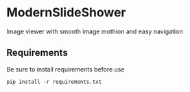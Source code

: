 # ModernSlideShower
Image viewer with smooth image mothion and easy navigation





## Requirements
Be sure to install requirements before use
```
pip install -r requirements.txt
```
